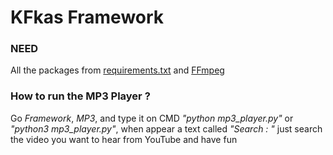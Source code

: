 # KFkas Framework



### NEED

All the packages from [requirements.txt](https://github.com/JaoKFkas/framework/blob/main/Framework/requirements.txt) and [FFmpeg](https://www.ffmpeg.org/)

### How to run the MP3 Player ?

Go *Framework*, *MP3*, and type it on CMD *"python mp3_player.py"* or *"python3 mp3_player.py"*, when appear a text called *"Search : "* just search the video you want to hear from YouTube and have fun

